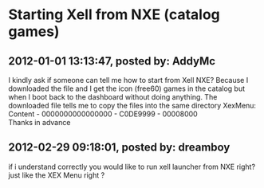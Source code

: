 # Starting Xell from NXE (catalog games)

## 2012-01-01 13:13:47, posted by: AddyMc

I kindly ask if someone can tell me how to start from Xell NXE? Because I downloaded the file and I get the icon (free60) games in the catalog but when I boot back to the dashboard without doing anything. The downloaded file tells me to copy the files into the same directory XexMenu: Content - 0000000000000000 - C0DE9999 - 00008000  
 Thanks in advance

## 2012-02-29 09:18:01, posted by: dreamboy

if i understand correctly you would like to run xell launcher from NXE right? just like the XEX Menu right ?